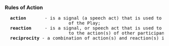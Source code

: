 ### Rules of Action
<pre>
  <b>action</b>       - is a signal (a speech act) that is used to convey information or instructions to other participants
                        of the Play;
  <b>reaction</b>     - is a signal, or speech act that is used to convey the <i>response</i> of a participant of the Play
                        to the action(s) of other participants;
  <b>reciprocity</b> - a combination of action(s) and reaction(s) in which there is a causal relationship between the parts.
</pre>
